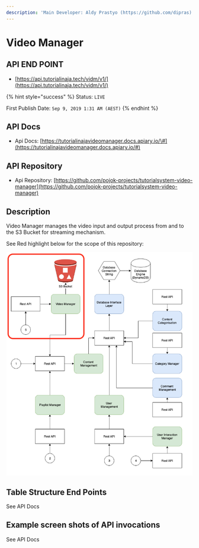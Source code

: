 ```yaml
---
description: 'Main Developer: Aldy Prastyo (https://github.com/dipras)'
---
```


# Video Manager

## API END POINT

* [https://api.tutorialinaja.tech/vidm/v1/](https://api.tutorialinaja.tech/vidm/v1/)

{% hint style="success" %}
Status: `LIVE`

First Publish Date: `Sep 9, 2019 1:31 AM (AEST)`
{% endhint %}

## API Docs

* Api Docs: [https://tutorialinajavideomanager.docs.apiary.io/\#](https://tutorialinajavideomanager.docs.apiary.io/#)

## API Repository

* Api Repository: [https://github.com/pojok-projects/tutorialsystem-video-manager](https://github.com/pojok-projects/tutorialsystem-video-manager)

## Description

Video Manager manages the video input and output process from and to the S3 Bucket for streaming mechanism.

See Red highlight below for the scope of this repository:

![](../.gitbook/assets/image%20%288%29.png)

## Table Structure End Points

See API Docs

## Example screen shots of API invocations

See API Docs

